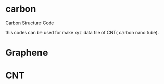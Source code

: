 # carbon
Carbon Structure  Code

this codes can be used for make xyz data file of CNT( carbon nano tube).

# Graphene

# CNT
